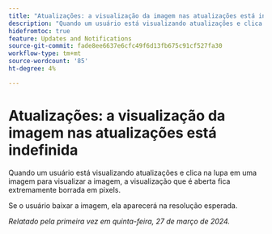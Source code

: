 ```yaml
---
title: "Atualizações: a visualização da imagem nas atualizações está indefinida"
description: "Quando um usuário está visualizando atualizações e clica na lupa em uma imagem para visualizar a imagem, a visualização que é aberta fica extremamente indefinida."
hidefromtoc: true
feature: Updates and Notifications
source-git-commit: fade8ee6637e6cfc49f6d13fb675c91cf527fa30
workflow-type: tm+mt
source-wordcount: '85'
ht-degree: 4%

---
```



# Atualizações: a visualização da imagem nas atualizações está indefinida

Quando um usuário está visualizando atualizações e clica na lupa em uma imagem para visualizar a imagem, a visualização que é aberta fica extremamente borrada em pixels.

Se o usuário baixar a imagem, ela aparecerá na resolução esperada.

_Relatado pela primeira vez em quinta-feira, 27 de março de 2024._
